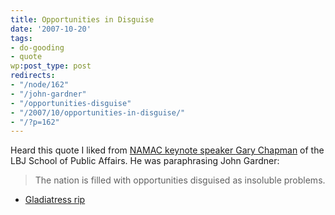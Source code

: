 ```yaml
---
title: Opportunities in Disguise
date: '2007-10-20'
tags:
- do-gooding
- quote
wp:post_type: post
redirects:
- "/node/162"
- "/john-gardner"
- "/opportunities-disguise"
- "/2007/10/opportunities-in-disguise/"
- "/?p=162"
---
```


Heard this quote I liked from [NAMAC keynote speaker ](http://namac.org) [Gary Chapman](http://www.utexas.edu/lbj/21cp/bio.html) of the LBJ School of Public Affairs. He was paraphrasing John Gardner:

>

> The nation is filled with opportunities disguised as insoluble problems.

- [Gladiatress rip](http://www.iucn-tftsg.org/?gladiatress)
